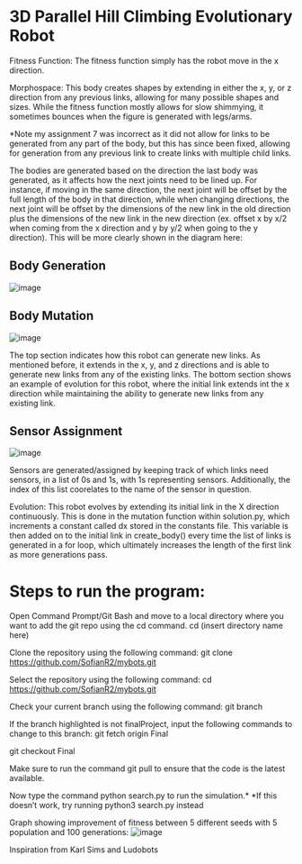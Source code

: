 # 3D Parallel Hill Climbing Evolutionary Robot
Fitness Function: The fitness function simply has the robot move in the x direction.

Morphospace: This body creates shapes by extending in either the x, y, or z direction from any previous links, allowing for many possible shapes and sizes. While the fitness function mostly allows for slow shimmying, it sometimes bounces when the figure is generated with legs/arms. 

*Note my assignment 7 was incorrect as it did not allow for links to be generated from any part of the body, but this has since been fixed, allowing for generation from any previous link to create links with multiple child links. 

The bodies are generated based on the direction the last body was generated, as it affects how the next joints need to be lined up. For instance, if moving in the same direction, the next joint will be offset by the full length of the body in that direction, while when changing directions, the next joint will be offset by the dimensions of the new link in the old direction plus the dimensions of the new link in the new direction (ex. offset x by x/2 when coming from the x direction and y by y/2 when going to the y direction). This will be more clearly shown in the diagram here:

## Body Generation

![image](https://user-images.githubusercontent.com/103147652/224840520-6b693645-5cdf-4bc9-a0c1-1c8b9d2ad5e9.png)


## Body Mutation

![image](https://user-images.githubusercontent.com/103147652/224819166-bd374676-e55e-452c-8142-0d8a8848ae80.png)

The top section indicates how this robot can generate new links. As mentioned before, it extends in the x, y, and z directions and is able to generate new links from any of the existing links. 
The bottom section shows an example of evolution for this robot, where the initial link extends int the x direction while maintaining the ability to generate new links from any existing link. 

## Sensor Assignment

![image](https://user-images.githubusercontent.com/103147652/224837539-681611e4-14e2-43c3-9a78-5ba3e92da195.png)

Sensors are generated/assigned by keeping track of which links need sensors, in a list of 0s and 1s, with 1s representing sensors. Additionally, the index of this list coorelates to the name of the sensor in question.

Evolution: This robot evolves by extending its initial link in the X direction continuously. This is done in the mutation function within solution.py, which increments a constant called dx stored in the constants file. This variable is then added on to the initial link in create_body() every time the list of links is generated in a for loop, which ultimately increases the length of the first link as more generations pass. 

# Steps to run the program: 
Open Command Prompt/Git Bash and move to a local directory where you want to add the git repo using the cd command. cd (insert directory name here)

Clone the repository using the following command: git clone https://github.com/SofianR2/mybots.git

Select the repository using the following command: cd https://github.com/SofianR2/mybots.git

Check your current branch using the following command: git branch

If the branch highlighted is not finalProject, input the following commands to change to this branch: git fetch origin Final

git checkout Final

Make sure to run the command git pull to ensure that the code is the latest available.

Now type the command python search.py to run the simulation.* *If this doesn’t work, try running python3 search.py instead

Graph showing improvement of fitness between 5 different seeds with 5 population and 100 generations: 
![image](https://user-images.githubusercontent.com/103147652/222050028-536e50b9-aa0d-4561-b08b-b44091729eed.png)

Inspiration from Karl Sims and Ludobots
